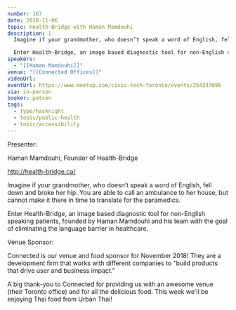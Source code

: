 ```yaml
---
number: 167
date: 2018-11-06
topic: Health-Bridge with Haman Mamdouhi
description: |-
  Imagine if your grandmother, who doesn’t speak a word of English, fell down and broke her hip. You are able to call an ambulance to her house, but cannot make it there in time to translate for the paramedics.

  Enter Health-Bridge, an image based diagnostic tool for non-English speaking patients, founded by Haman Mamdouhi and his team with the goal of eliminating the language barrier in healthcare. http://health-bridge.ca/
speakers:
  - "[[Haman Mamdouhi]]"
venue: "[[Connected Offices]]"
videoUrl: 
eventUrl: https://www.meetup.com/civic-tech-toronto/events/254337096
via: in-person
booker: patcon
tags:
  - type/hacknight
  - topic/public-health
  - topic/accessibility
---
```


Presenter:

Haman Mamdouhi, Founder of Health-Bridge

http://health-bridge.ca/

Imagine if your grandmother, who doesn’t speak a word of English, fell down and broke her hip. You are able to call an ambulance to her house, but cannot make it there in time to translate for the paramedics.

Enter Health-Bridge, an image based diagnostic tool for non-English speaking patients, founded by Haman Mamdouhi and his team with the goal of eliminating the language barrier in healthcare.


Venue Sponsor:

Connected is our venue and food sponsor for November 2018!
They are a development firm that works with different companies to "build products that drive user and business impact."

A big thank-you to Connected for providing us with an awesome venue (their Toronto office) and for all the delicious food.
This week we'll be enjoying Thai food from Urban Thai!
